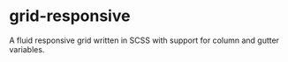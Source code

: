 grid-responsive
===============

A fluid responsive grid written in SCSS with support for column and gutter variables.
